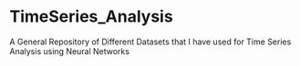 # TimeSeries_Analysis
A General Repository of Different Datasets that I have used for Time Series Analysis using Neural Networks
